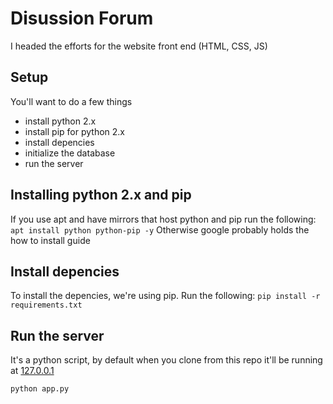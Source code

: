 # Disussion Forum
I headed the efforts for the website front end (HTML, CSS, JS)

## Setup

You'll want to do a few things
* install python 2.x
* install pip for python 2.x
* install depencies
* initialize the database
* run the server

## Installing python 2.x and pip

If you use apt and have mirrors that host python and pip run the following:
```apt install python python-pip -y```
Otherwise google probably holds the how to install guide

## Install depencies

To install the depencies, we're using pip. Run the following:
```pip install -r requirements.txt```

## Run the server

It's a python script, by default when you clone from this repo it'll be running at [127.0.0.1](127.0.0.1)

```python app.py```
